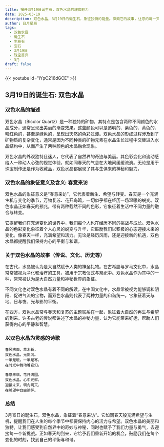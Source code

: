 ```yaml
---
title: 揭开3月19日诞生石，双色水晶的璀璨魅力
date: 2025-03-19
description: 双色水晶，3月19日的诞生石，象征独特的能量。探索它的故事，让您的每一天更有意义。
author: 日月星辰
tags:
  - 双色水晶
  - 诞生石
  - 生辰石
  - 宝石
  - 3月19日
  - 珠宝首饰
  - 3月
draft: false
---
```


{{< youtube id="iYpC216dGCE" >}}

## 3月19日的诞生石: 双色水晶

### 双色水晶的描述

双色水晶（Bicolor Quartz）是一种独特的矿物，其特点是包含两种不同颜色的水晶成分，通常呈现出美丽的渐变效果。这些颜色可以是透明的、紫色的、黄色的、粉红色的，甚至是绿色的，呈现出天然的色彩过渡。双色水晶的形成过程涉及到了矿物质的复杂变化，通常是因为不同种类的矿物元素在水晶生长过程中交替进入水晶结构中，从而产生了两种颜色的水晶融合现象。

双色水晶的外观独特且迷人，它代表了自然界的奇迹与美丽。其色彩变化和流动感给人一种动人心弦的视觉体验，就如同春天的气息在大地间缓缓流淌。无论是用于珠宝制作还是作为收藏品，双色水晶都展现了其与生俱来的神秘和魅力。

### 双色水晶的象征意义及含义: 春意来访

双色水晶的象征意义是“春意来访”，它代表着新生、希望与转变。春天是一个充满生机与变化的季节，万物复苏、花开鸟鸣，一切似乎都在经历一场温暖的蜕变。双色水晶正如春天的预兆，带有两种截然不同的色彩，它象征着生活中不同力量的融合与转变。

它提醒我们在充满变化的世界中，我们每个人也在经历不同的挑战与成长。双色水晶的色彩变化象征着个人心灵的蜕变与升华，它鼓励我们以积极的心态迎接未来的变化，像春天一样，充满希望和活力。无论是经历风雨，还是迎接新的机遇，双色水晶都提醒我们保持内心的平衡与和谐。

### 关于双色水晶的故事（传说、文化、历史等）

在古代，水晶被认为是大自然赋予人类的神圣礼物。在古希腊与罗马文化中，水晶常常被视为净化和治疗的工具，被用于宗教仪式与祭祀中。双色水晶作为其中的一种，常常被认为是大自然力量和神秘世界的象征。

不同文化也对双色水晶有着不同的解读。在中国文化中，水晶常被视为能够调和阴阳、促进气流的宝物，而双色水晶则代表了两种力量的和谐统一。它象征着天与地、日与夜、光与影的平衡。

在西方，双色水晶常与春天和复苏的主题联系在一起，象征着大自然的再生与希望的到来。许多古老的传说都讲述了水晶的神秘力量，认为它能带来好运，帮助人们获得内心的平静和智慧。

### 以双色水晶为灵感的诗歌

	春风拂面，草木新，
	双色水晶，光影沉。
	一半是暖，一半是寒，
	在时光中舞动着变幻。
	
	春意来临，花开满园，
	双色水晶，心中光鲜。
	迎接未来，朝向明天，
	在希望中自由徜徉。

### 总结

3月19日的诞生石，双色水晶，象征着“春意来访”。它如同春天般充满希望与生机，提醒我们在人生的每个季节中都要保持内心的活力与希望。双色水晶的美丽和独特，让我们感受到自然界中的奇妙与神秘，同时也赋予了我们力量与勇气，去迎接每一个新挑战。正如春天的到来，它给予我们重新开始的机会，鼓励我们在每个变化的时刻，找到自己的平衡与和谐。